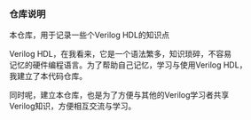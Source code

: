 ### 仓库说明
本仓库，用于记录一些个Verilog HDL的知识点

Verilog HDL，在我看来，它是一个语法繁多，知识琐碎，不容易   
记忆的硬件编程语言。为了帮助自己记忆，学习与使用Verilog HDL，   
我建立了本代码仓库。

同时呢，建立本仓库，也是为了方便与其他的Verilog学习者共享   
Verilog知识，方便相互交流与学习。